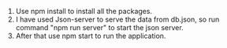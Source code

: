1. Use npm install to install all the packages.
2. I have used Json-server to serve the data from db.json, so run command "npm run server" to start the json server.
3. After that use npm start to run the application.
